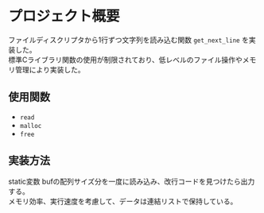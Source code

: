 # プロジェクト概要
ファイルディスクリプタから1行ずつ文字列を読み込む関数 `get_next_line` を実装した。  
標準Cライブラリ関数の使用が制限されており、低レベルのファイル操作やメモリ管理により実装した。
## 使用関数
- `read`
- `malloc`
- `free`
## 実装方法
static変数 bufの配列サイズ分を一度に読み込み、改行コードを見つけたら出力する。  
メモリ効率、実行速度を考慮して、データは連結リストで保持している。
